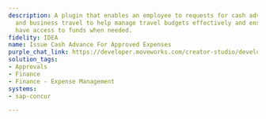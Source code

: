 ```yaml
---
description: A plugin that enables an employee to requests for cash advances for events
  and business travel to help manage travel budgets effectively and ensures employees
  have access to funds when needed.
fidelity: IDEA
name: Issue Cash Advance For Approved Expenses
purple_chat_link: https://developer.moveworks.com/creator-studio/developer-tools/purple-chat?purple_chat_v1=%7B%22settings%22%3A%7B%22colorStyle%22%3A%22LIGHT%22%2C%22startTime%22%3A%2211%3A43+AM%22%2C%22defaultPerson%22%3A%22GWEN%22%2C%22editable%22%3Atrue%7D%2C%22messages%22%3A%5B%7B%22from%22%3A%22USER%22%2C%22text%22%3A%22%3Cp%3EI+need+to+request+a+cash+advance+for+upcoming+travel%3C%2Fp%3E%22%7D%2C%7B%22from%22%3A%22ANNOTATION%22%2C%22text%22%3A%22%3Cp%3E%E2%9C%85+Working+on+%3Cb%3ERequest+Cash+Advance+For+Travel%3C%2Fb%3E%3Cbr%3E%E2%8F%B3+Calling+Plugin+%3Cb%3EIssue+Cash+Advance+For+Approved+Expenses%3C%2Fb%3E%3Cbr%3E%3C%2Fp%3E%22%7D%2C%7B%22from%22%3A%22BOT%22%2C%22text%22%3A%22Sure%2C+I+can+help+with+that.+Could+you+please+specify+the+total+amount+needed+for+the+cash+advance%3F%22%7D%2C%7B%22from%22%3A%22USER%22%2C%22text%22%3A%22%24500+for+upcoming+travel+expenses.%22%7D%2C%7B%22from%22%3A%22BOT%22%2C%22text%22%3A%22I%27ve+submitted+your+cash+advance+request+for+%24500.+Your+request+number+is+%2345678.+You+will+receive+a+notification+when+it%27s+approved.+Is+there+anything+else+I+can+assist+you+with%3F%22%7D%5D%7D
solution_tags:
- Approvals
- Finance
- Finance - Expense Management
systems:
- sap-concur

---
```


